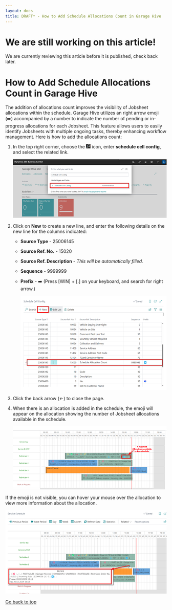 ```yaml
---
layout: docs
title: DRAFT* - How to Add Schedule Allocations Count in Garage Hive
---
```


<a name="top"></a>

# We are still working on this article!
We are currently reviewing this article before it is published, check back later.

# How to Add Schedule Allocations Count in Garage Hive
The addition of allocations count improves the visibility of Jobsheet allocations within the schedule. Garage Hive utilizes an right arrow emoji (➡️) accompanied by a number to indicate the number of pending or in-progress allocations for each Jobsheet. This feature allows users to easily identify Jobsheets with multiple ongoing tasks, thereby enhancing workflow management. Here is how to add the allocations count:

1. In the top right corner, choose the ![](media/search_icon.png) icon, enter **schedule cell config**, and select the related link.

   ![](media/garagehive-schedule-allocation-count1.png)

2. Click on **New** to create a new line, and enter the following details on the new line for the columns indicated:
   * **Source Type** - 25006145
   * **Source Ref. No.** - 15020
   * **Source Ref. Description** - *This will be automatically filled.*
   * **Sequence** - 9999999
   * **Prefix** - ➡️ (Press [WIN] + [.] on your keyboard, and search for right arrow.)

     ![](media/garagehive-schedule-allocation-count2.png)

3. Click the back arrow (&#8592;) to close the page.
4. When there is an allocation is added in the schedule, the emoji will appear on the allocation showing the number of Jobsheet allocations available in the schedule.

   ![](media/garagehive-schedule-allocation-count3.png)

If the emoji is not visible, you can hover your mouse over the allocation to view more information about the allocation.

   ![](media/garagehive-schedule-allocation-count4.png)


[Go back to top](#top)